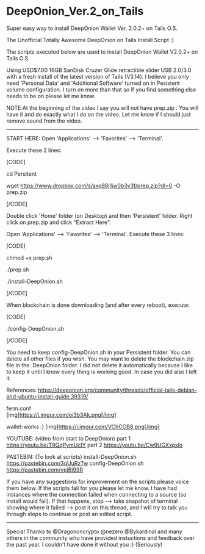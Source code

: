 # DeepOnion_Ver.2_on_Tails
Super easy way to install DeepOnion Wallet Ver. 2.0.2+ on Tails O.S.

The Unofficial Totally Awesome DeepOnion on Tails Install Script :)

The scripts executed below are used to install DeepOnion Wallet V2.0.2+ on Tails O.S.

Using USD$7.00 16GB SanDisk Cruzer Glide retractible slider USB 2.0/3.0 with a fresh install of the 
latest version of Tails (V3.14). I believe you only need 'Personal Data' and 
'Additional Software' turned on in Pesistent volume configuration. I turn on more than that so if
you find something else needs to be on please let me know.

NOTE:At the beginning of the video I say you will not have prep.zip . You will have it and do exactly what I do on the video. Let me know if I should just remove sound from the video.
***************************************************************************************

START HERE:
Open 'Applications' --> 'Favorites' --> 'Terminal'.

Execute these 2 lines:

[CODE]

cd Persitent

wget https://www.dropbox.com/s/sxq88j1jw0b3v3f/prep.zip?dl=0 -O prep.zip

[/CODE]

Double click 'Home' folder (on Desktop) and then 'Persistent' folder.
Right click on prep.zip and click "Extract Here".

Open 'Applications' --> 'Favorites' --> 'Terminal'.
Execute these 3 lines:

[CODE]

chmod +x prep.sh

./prep.sh

./install-DeepOnion.sh

[/CODE]

When blockchain is done downloading (and after every reboot), execute: 

[CODE]

./config-DeepOnion.sh

[/CODE]

You need to keep config-DeepOnion.sh in your Persistent folder. You can delete all other files if you wish.
You may want to delete the blockchain zip file in the .DeepOnion folder. I did not delete it automatically because I like to keep it until I know every thing is working good. In case you did also I left it.


References:
https://deeponion.org/community/threads/official-tails-debian-and-ubuntu-install-guide.39319/    

ferm.conf                  
     [img]https://i.imgur.com/ei3b3Ak.png[/img]
     
wallet-works :)
     [img]https://i.imgur.com/VChCOB8.png[/img]

YOUTUBE:   (video from start to DeepOnion)
part 1  https://youtu.be/T9QqPymUcIY
part 2  https://youtu.be/Cw9UGXxpxlo

PASTEBIN: (To look at scripts)
install-DeepOnion.sh https://pastebin.com/3qUuRzTw
config-DeepOnion.sh  https://pastebin.com/vpjBi93R 
 
If you have any suggestions for improvement on the scripts please voice them below.
If the scripts fail for you please let me know. I have had instances where the connection failed when connecting to a source (so install would fail). If that happens, stop --> take snapshot of terminal showing where it failed --> post it on this thread, and I will try to talk you through steps to continue or post an edited script. 
     
***************************************************************************************     
Special Thanks to @Dragononcrypto @nezero @Bykardinal and many others in the community who have provided instuctions and feedback over the past year. I couldn't have done it without you :) (Seriously)


